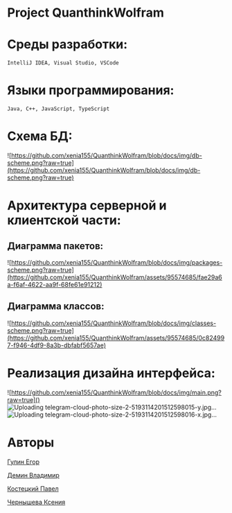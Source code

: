 # Project QuanthinkWolfram

# Cреды разработки:
```IntelliJ IDEA, Visual Studio, VSCode```
# Языки программирования:
```Java, C++, JavaScript, TypeScript```

# Схема БД:
![https://github.com/xenia155/QuanthinkWolfram/blob/docs/img/db-scheme.png?raw=true](https://github.com/xenia155/QuanthinkWolfram/blob/docs/img/db-scheme.png?raw=true)

# Архитектура серверной и клиентской части:

## Диаграмма пакетов:
![https://github.com/xenia155/QuanthinkWolfram/blob/docs/img/packages-scheme.png?raw=true](https://github.com/xenia155/QuanthinkWolfram/assets/95574685/fae29a6a-f6af-4622-aa9f-68fe61e91212)

## Диаграмма классов:
![https://github.com/xenia155/QuanthinkWolfram/blob/docs/img/classes-scheme.png?raw=true](https://github.com/xenia155/QuanthinkWolfram/assets/95574685/0c824997-f946-4df9-8a3b-dbfabf5657ae)

# Реализация дизайна интерфейса:

![https://github.com/xenia155/QuanthinkWolfram/blob/docs/img/main.png?raw=true]()
![Uploading telegram-cloud-photo-size-2-5193114201512598015-y.jpg…]()
![Uploading telegram-cloud-photo-size-2-5193114201512598016-x.jpg…]()


# Авторы
[Гулин Егор](https://github.com/Egorishche7)

[Демин Владимир](https://github.com/VladimirDemin)

[Костецкий Павел](https://github.com/Overwees)

[Чернышева Ксения](https://github.com/xenia155)
